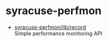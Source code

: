 # syracuse-perfmon

* [syracuse-perfmon/lib/record](lib/record.md)  
  Simple performance monitoring API
